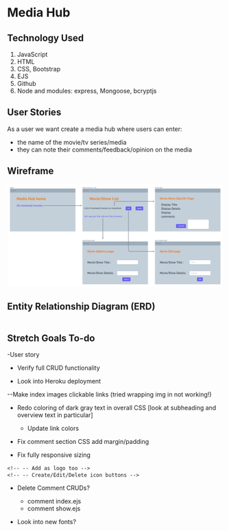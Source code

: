 # Media Hub

## Technology Used

1. JavaScript
2. HTML
3. CSS, Bootstrap
4. EJS
5. Github
6. Node and modules: express, Mongoose, bcryptjs

## User Stories

As a user we want create a media hub where users can enter:
- the name of the movie/tv series/media
- they can note their comments/feedback/opinion on the media

## Wireframe 
![wireframe](./wireframe.png "wireframe")

## Entity Relationship Diagram (ERD)
<!-- ![ERD](./ERD.drawio "ERD") -->
<div class="mxgraph" style="max-width:100%;border:1px solid transparent;" data-mxgraph="{&quot;highlight&quot;:&quot;#0000ff&quot;,&quot;nav&quot;:true,&quot;resize&quot;:true,&quot;page&quot;:0,&quot;toolbar&quot;:&quot;pages zoom layers lightbox&quot;,&quot;edit&quot;:&quot;_blank&quot;,&quot;xml&quot;:&quot;&lt;mxfile host=\&quot;b02e3e31-ea7d-4d50-971c-23dbe1db4f56\&quot; modified=\&quot;2020-12-23T16:50:32.608Z\&quot; agent=\&quot;5.0 (X11; Linux x86_64) AppleWebKit/537.36 (KHTML, like Gecko) Code/1.52.1 Chrome/83.0.4103.122 Electron/9.3.5 Safari/537.36\&quot; etag=\&quot;qsAx6ZZjB4-1woeh78og\&quot; version=\&quot;13.10.0\&quot; type=\&quot;embed\&quot; pages=\&quot;2\&quot;&gt;&lt;diagram id=\&quot;B1K5O-suWjwk8hi2xKJn\&quot; name=\&quot;Page-1\&quot;&gt;&lt;mxGraphModel dx=\&quot;331\&quot; dy=\&quot;542\&quot; grid=\&quot;1\&quot; gridSize=\&quot;10\&quot; guides=\&quot;0\&quot; tooltips=\&quot;1\&quot; connect=\&quot;1\&quot; arrows=\&quot;1\&quot; fold=\&quot;1\&quot; page=\&quot;1\&quot; pageScale=\&quot;1\&quot; pageWidth=\&quot;850\&quot; pageHeight=\&quot;1100\&quot; math=\&quot;0\&quot; shadow=\&quot;0\&quot;&gt;&lt;root&gt;&lt;mxCell id=\&quot;0\&quot;/&gt;&lt;mxCell id=\&quot;1\&quot; parent=\&quot;0\&quot;/&gt;&lt;mxCell id=\&quot;7\&quot; value=\&quot;Movie\&quot; style=\&quot;swimlane;fontStyle=0;childLayout=stackLayout;horizontal=1;startSize=26;horizontalStack=0;resizeParent=1;resizeParentMax=0;resizeLast=0;collapsible=1;marginBottom=0;align=center;fontSize=14;\&quot; parent=\&quot;1\&quot; vertex=\&quot;1\&quot;&gt;&lt;mxGeometry x=\&quot;70\&quot; y=\&quot;200\&quot; width=\&quot;160\&quot; height=\&quot;160\&quot; as=\&quot;geometry\&quot;/&gt;&lt;/mxCell&gt;&lt;mxCell id=\&quot;10\&quot; value=\&quot;Name: String(required)\&quot; style=\&quot;text;strokeColor=none;fillColor=none;spacingLeft=4;spacingRight=4;overflow=hidden;rotatable=0;points=[[0,0.5],[1,0.5]];portConstraint=eastwest;fontSize=12;\&quot; parent=\&quot;7\&quot; vertex=\&quot;1\&quot;&gt;&lt;mxGeometry y=\&quot;26\&quot; width=\&quot;160\&quot; height=\&quot;30\&quot; as=\&quot;geometry\&quot;/&gt;&lt;/mxCell&gt;&lt;mxCell id=\&quot;hNwu3voebFOdJBXhnV__-57\&quot; value=\&quot;Detail: String\&quot; style=\&quot;text;strokeColor=none;fillColor=none;spacingLeft=4;spacingRight=4;overflow=hidden;rotatable=0;points=[[0,0.5],[1,0.5]];portConstraint=eastwest;fontSize=12;\&quot; parent=\&quot;7\&quot; vertex=\&quot;1\&quot;&gt;&lt;mxGeometry y=\&quot;56\&quot; width=\&quot;160\&quot; height=\&quot;30\&quot; as=\&quot;geometry\&quot;/&gt;&lt;/mxCell&gt;&lt;mxCell id=\&quot;hNwu3voebFOdJBXhnV__-55\&quot; style=\&quot;edgeStyle=orthogonalEdgeStyle;rounded=0;orthogonalLoop=1;jettySize=auto;html=1;exitX=0.5;exitY=0;exitDx=0;exitDy=0;entryX=0.5;entryY=-0.167;entryDx=0;entryDy=0;entryPerimeter=0;\&quot; parent=\&quot;7\&quot; source=\&quot;7\&quot; target=\&quot;10\&quot; edge=\&quot;1\&quot;&gt;&lt;mxGeometry relative=\&quot;1\&quot; as=\&quot;geometry\&quot;/&gt;&lt;/mxCell&gt;&lt;mxCell id=\&quot;56\&quot; value=\&quot;Year: Number\&quot; style=\&quot;text;strokeColor=none;fillColor=none;spacingLeft=4;spacingRight=4;overflow=hidden;rotatable=0;points=[[0,0.5],[1,0.5]];portConstraint=eastwest;fontSize=12;\&quot; parent=\&quot;7\&quot; vertex=\&quot;1\&quot;&gt;&lt;mxGeometry y=\&quot;86\&quot; width=\&quot;160\&quot; height=\&quot;30\&quot; as=\&quot;geometry\&quot;/&gt;&lt;/mxCell&gt;&lt;mxCell id=\&quot;8\&quot; value=\&quot;Comment: ref Comments\&quot; style=\&quot;text;strokeColor=none;fillColor=none;spacingLeft=4;spacingRight=4;overflow=hidden;rotatable=0;points=[[0,0.5],[1,0.5]];portConstraint=eastwest;fontSize=12;\&quot; parent=\&quot;7\&quot; vertex=\&quot;1\&quot;&gt;&lt;mxGeometry y=\&quot;116\&quot; width=\&quot;160\&quot; height=\&quot;44\&quot; as=\&quot;geometry\&quot;/&gt;&lt;/mxCell&gt;&lt;mxCell id=\&quot;45\&quot; value=\&quot;Comments\&quot; style=\&quot;swimlane;fontStyle=0;childLayout=stackLayout;horizontal=1;startSize=26;horizontalStack=0;resizeParent=1;resizeParentMax=0;resizeLast=0;collapsible=1;marginBottom=0;align=center;fontSize=14;\&quot; parent=\&quot;1\&quot; vertex=\&quot;1\&quot;&gt;&lt;mxGeometry x=\&quot;320\&quot; y=\&quot;110\&quot; width=\&quot;160\&quot; height=\&quot;146\&quot; as=\&quot;geometry\&quot;/&gt;&lt;/mxCell&gt;&lt;mxCell id=\&quot;57\&quot; value=\&quot;Title: String(required)\&quot; style=\&quot;text;strokeColor=none;fillColor=none;spacingLeft=4;spacingRight=4;overflow=hidden;rotatable=0;points=[[0,0.5],[1,0.5]];portConstraint=eastwest;fontSize=12;\&quot; parent=\&quot;45\&quot; vertex=\&quot;1\&quot;&gt;&lt;mxGeometry y=\&quot;26\&quot; width=\&quot;160\&quot; height=\&quot;30\&quot; as=\&quot;geometry\&quot;/&gt;&lt;/mxCell&gt;&lt;mxCell id=\&quot;46\&quot; value=\&quot;Body: String (required)\&quot; style=\&quot;text;strokeColor=none;fillColor=none;spacingLeft=4;spacingRight=4;overflow=hidden;rotatable=0;points=[[0,0.5],[1,0.5]];portConstraint=eastwest;fontSize=12;\&quot; parent=\&quot;45\&quot; vertex=\&quot;1\&quot;&gt;&lt;mxGeometry y=\&quot;56\&quot; width=\&quot;160\&quot; height=\&quot;30\&quot; as=\&quot;geometry\&quot;/&gt;&lt;/mxCell&gt;&lt;mxCell id=\&quot;58\&quot; value=\&quot;Author: String\&quot; style=\&quot;text;strokeColor=none;fillColor=none;spacingLeft=4;spacingRight=4;overflow=hidden;rotatable=0;points=[[0,0.5],[1,0.5]];portConstraint=eastwest;fontSize=12;\&quot; parent=\&quot;45\&quot; vertex=\&quot;1\&quot;&gt;&lt;mxGeometry y=\&quot;86\&quot; width=\&quot;160\&quot; height=\&quot;30\&quot; as=\&quot;geometry\&quot;/&gt;&lt;/mxCell&gt;&lt;mxCell id=\&quot;48\&quot; value=\&quot;Movie: ref Movie\&quot; style=\&quot;text;strokeColor=none;fillColor=none;spacingLeft=4;spacingRight=4;overflow=hidden;rotatable=0;points=[[0,0.5],[1,0.5]];portConstraint=eastwest;fontSize=12;\&quot; parent=\&quot;45\&quot; vertex=\&quot;1\&quot;&gt;&lt;mxGeometry y=\&quot;116\&quot; width=\&quot;160\&quot; height=\&quot;30\&quot; as=\&quot;geometry\&quot;/&gt;&lt;/mxCell&gt;&lt;mxCell id=\&quot;54\&quot; value=\&quot;\&quot; style=\&quot;edgeStyle=orthogonalEdgeStyle;fontSize=12;html=1;endArrow=ERoneToMany;entryX=-0.025;entryY=0.86;entryDx=0;entryDy=0;entryPerimeter=0;\&quot; parent=\&quot;1\&quot; source=\&quot;8\&quot; target=\&quot;58\&quot; edge=\&quot;1\&quot;&gt;&lt;mxGeometry width=\&quot;100\&quot; height=\&quot;100\&quot; relative=\&quot;1\&quot; as=\&quot;geometry\&quot;&gt;&lt;mxPoint x=\&quot;480\&quot; y=\&quot;531\&quot; as=\&quot;sourcePoint\&quot;/&gt;&lt;mxPoint x=\&quot;310\&quot; y=\&quot;215\&quot; as=\&quot;targetPoint\&quot;/&gt;&lt;/mxGeometry&gt;&lt;/mxCell&gt;&lt;mxCell id=\&quot;59\&quot; value=\&quot;User\&quot; style=\&quot;swimlane;fontStyle=0;childLayout=stackLayout;horizontal=1;startSize=26;horizontalStack=0;resizeParent=1;resizeParentMax=0;resizeLast=0;collapsible=1;marginBottom=0;align=center;fontSize=14;\&quot; parent=\&quot;1\&quot; vertex=\&quot;1\&quot;&gt;&lt;mxGeometry x=\&quot;70\&quot; y=\&quot;40\&quot; width=\&quot;160\&quot; height=\&quot;116\&quot; as=\&quot;geometry\&quot;/&gt;&lt;/mxCell&gt;&lt;mxCell id=\&quot;60\&quot; value=\&quot;Username: String(required)\&quot; style=\&quot;text;strokeColor=none;fillColor=none;spacingLeft=4;spacingRight=4;overflow=hidden;rotatable=0;points=[[0,0.5],[1,0.5]];portConstraint=eastwest;fontSize=12;\&quot; parent=\&quot;59\&quot; vertex=\&quot;1\&quot;&gt;&lt;mxGeometry y=\&quot;26\&quot; width=\&quot;160\&quot; height=\&quot;30\&quot; as=\&quot;geometry\&quot;/&gt;&lt;/mxCell&gt;&lt;mxCell id=\&quot;61\&quot; value=\&quot;email: String(required)\&quot; style=\&quot;text;strokeColor=none;fillColor=none;spacingLeft=4;spacingRight=4;overflow=hidden;rotatable=0;points=[[0,0.5],[1,0.5]];portConstraint=eastwest;fontSize=12;\&quot; parent=\&quot;59\&quot; vertex=\&quot;1\&quot;&gt;&lt;mxGeometry y=\&quot;56\&quot; width=\&quot;160\&quot; height=\&quot;30\&quot; as=\&quot;geometry\&quot;/&gt;&lt;/mxCell&gt;&lt;mxCell id=\&quot;62\&quot; style=\&quot;edgeStyle=orthogonalEdgeStyle;rounded=0;orthogonalLoop=1;jettySize=auto;html=1;exitX=0.5;exitY=0;exitDx=0;exitDy=0;entryX=0.5;entryY=-0.167;entryDx=0;entryDy=0;entryPerimeter=0;\&quot; parent=\&quot;59\&quot; source=\&quot;59\&quot; target=\&quot;60\&quot; edge=\&quot;1\&quot;&gt;&lt;mxGeometry relative=\&quot;1\&quot; as=\&quot;geometry\&quot;/&gt;&lt;/mxCell&gt;&lt;mxCell id=\&quot;63\&quot; value=\&quot;password: String(required)\&quot; style=\&quot;text;strokeColor=none;fillColor=none;spacingLeft=4;spacingRight=4;overflow=hidden;rotatable=0;points=[[0,0.5],[1,0.5]];portConstraint=eastwest;fontSize=12;\&quot; parent=\&quot;59\&quot; vertex=\&quot;1\&quot;&gt;&lt;mxGeometry y=\&quot;86\&quot; width=\&quot;160\&quot; height=\&quot;30\&quot; as=\&quot;geometry\&quot;/&gt;&lt;/mxCell&gt;&lt;mxCell id=\&quot;68\&quot; value=\&quot;\&quot; style=\&quot;edgeStyle=entityRelationEdgeStyle;fontSize=12;html=1;endArrow=ERmandOne;\&quot; parent=\&quot;1\&quot; source=\&quot;63\&quot; target=\&quot;7\&quot; edge=\&quot;1\&quot;&gt;&lt;mxGeometry width=\&quot;100\&quot; height=\&quot;100\&quot; relative=\&quot;1\&quot; as=\&quot;geometry\&quot;&gt;&lt;mxPoint x=\&quot;20\&quot; y=\&quot;190\&quot; as=\&quot;sourcePoint\&quot;/&gt;&lt;mxPoint x=\&quot;50\&quot; y=\&quot;250\&quot; as=\&quot;targetPoint\&quot;/&gt;&lt;/mxGeometry&gt;&lt;/mxCell&gt;&lt;mxCell id=\&quot;69\&quot; value=\&quot;\&quot; style=\&quot;edgeStyle=elbowEdgeStyle;fontSize=12;html=1;endArrow=ERmandOne;entryX=-0.017;entryY=0.873;entryDx=0;entryDy=0;entryPerimeter=0;\&quot; parent=\&quot;1\&quot; target=\&quot;57\&quot; edge=\&quot;1\&quot;&gt;&lt;mxGeometry width=\&quot;100\&quot; height=\&quot;100\&quot; relative=\&quot;1\&quot; as=\&quot;geometry\&quot;&gt;&lt;mxPoint x=\&quot;230\&quot; y=\&quot;60\&quot; as=\&quot;sourcePoint\&quot;/&gt;&lt;mxPoint x=\&quot;330\&quot; y=\&quot;-40\&quot; as=\&quot;targetPoint\&quot;/&gt;&lt;/mxGeometry&gt;&lt;/mxCell&gt;&lt;/root&gt;&lt;/mxGraphModel&gt;&lt;/diagram&gt;&lt;diagram id=\&quot;4HWdiZGA7cV4rlA32Vsm\&quot; name=\&quot;Page-2\&quot;&gt;&amp;#xa;        &amp;#xa;        &amp;#xa;&amp;#xa;&amp;#xa;        &lt;mxGraphModel dx=\&quot;176\&quot; dy=\&quot;229\&quot; grid=\&quot;1\&quot; gridSize=\&quot;10\&quot; guides=\&quot;1\&quot; tooltips=\&quot;1\&quot; connect=\&quot;1\&quot; arrows=\&quot;1\&quot; fold=\&quot;1\&quot; page=\&quot;1\&quot; pageScale=\&quot;1\&quot; pageWidth=\&quot;850\&quot; pageHeight=\&quot;1100\&quot; math=\&quot;0\&quot; shadow=\&quot;0\&quot;&gt;&amp;#xa;            &amp;#xa;            &amp;#xa;&amp;#xa;&amp;#xa;            &lt;root&gt;&amp;#xa;                &amp;#xa;                &amp;#xa;&amp;#xa;&amp;#xa;                &lt;mxCell id=\&quot;-eorJkuldFPhp2_ggRFo-0\&quot;/&gt;&amp;#xa;                &amp;#xa;                &amp;#xa;&amp;#xa;&amp;#xa;                &lt;mxCell id=\&quot;-eorJkuldFPhp2_ggRFo-1\&quot; parent=\&quot;-eorJkuldFPhp2_ggRFo-0\&quot;/&gt;&amp;#xa;                &amp;#xa;                &amp;#xa;&amp;#xa;&amp;#xa;            &lt;/root&gt;&amp;#xa;            &amp;#xa;            &amp;#xa;&amp;#xa;&amp;#xa;        &lt;/mxGraphModel&gt;&amp;#xa;        &amp;#xa;        &amp;#xa;&amp;#xa;&amp;#xa;    &lt;/diagram&gt;&lt;/mxfile&gt;&quot;}"></div>
<script type="text/javascript" src="https://viewer.diagrams.net/js/viewer-static.min.js"></script>


## Stretch Goals To-do

-User story 

- Verify full CRUD functionality

- Look into Heroku deployment

<!-- --Show.ejs no image if logic needs to be added -->
<!-- --Increase text area of comment body -->
--Make index images clickable links (tried wrapping img in </a> not working!)
<!-- --Remove image not found fake title -->
<!-- --Add login CSS -->
<!-- --Add register CSS -->
<!-- --Details text box edit/new -->

<!-- - Remove user author, auto fill with logged in user -->

- Redo coloring of dark gray text in overall CSS [look at subheading and overview text in particular]
    - Update link colors

- Fix comment section CSS add margin/padding

- Fix fully responsive sizing

<!-- - Add Font Awesome Icons -->
    <!-- -- Add as logo too -->
    <!-- -- Create/Edit/Delete icon buttons -->

<!-- - Redo logout button CSS
    - remove the background
    - align right on all nav pages -->

- Delete Comment CRUDs?
    - comment index.ejs
    - comment show.ejs

- Look into new fonts?
